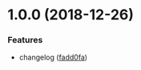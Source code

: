 # 1.0.0 (2018-12-26)


### Features

* changelog ([fadd0fa](https://github.com/z-ao/commitlint-config-toppro/commit/fadd0fa))



